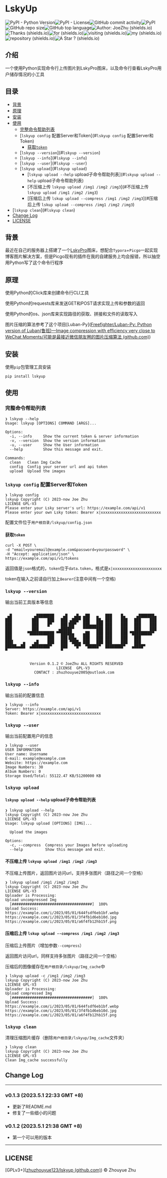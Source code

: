 # LskyUp

![PyPI - Python Version](https://img.shields.io/pypi/pyversions/lskyup?style=for-the-badge)![PyPI - License](https://img.shields.io/pypi/l/lskyup?style=for-the-badge)![GitHub commit activity](https://img.shields.io/github/commit-activity/m/zhuzhouyue123/lskyup?style=for-the-badge)![PyPI](https://img.shields.io/pypi/v/lskyup?style=for-the-badge)![GitHub repo size](https://img.shields.io/github/repo-size/zhuzhouyue123/lskyup?style=for-the-badge)![GitHub top language](https://img.shields.io/github/languages/top/zhuzhouyue123/lskyup?color=orange&style=for-the-badge)![Author: JoeZhu (shields.io)](https://img.shields.io/badge/Author-JoeZhu-green?style=for-the-badge)![Thanks (shields.io)](https://img.shields.io/badge/-Thanks-blue?style=for-the-badge)![for (shields.io)](https://img.shields.io/badge/-for-orange?style=for-the-badge)![visiting (shields.io)](https://img.shields.io/badge/-visiting-success?style=for-the-badge)![my (shields.io)](https://img.shields.io/badge/-my-yellow?style=for-the-badge)![repository (shields.io)](https://img.shields.io/badge/-repository-9cf?style=for-the-badge)![A Star ? (shields.io)](https://img.shields.io/badge/-A%20Star%20%20%3F-yellow?style=for-the-badge)

## 介绍

一个使用Python实现命令行上传图片到LskyPro图床，以及命令行查看LskyPro用户储存情况的小工具

## 目录

* [背景](#背景)
* [原理](#原理)
* [安装](#安装)
* [使用](#使用)
	* [完整命令帮助列表](#完整命令帮助列表)
	* [`lskyup config` 配置Server和Token](#`lskyup config` 配置Server和Token)
	    * [获取`token`]( #获取`token`)
	* [`lskyup --version`](#`lskyup --version`)
	* [`lskyup --info`](#`lskyup --info`)
	* [`lskyup --user`](#`lskyup --user`)
	* [`lskyup upload`](#`lskyup upload`)
	    * [`lskyup upload --help`     upload子命令帮助列表](#`lskyup upload --help`     upload子命令帮助列表)
	    * [不压缩上传 `lskyup upload /img1 /img2 /img3`](#不压缩上传 `lskyup upload /img1 /img2 /img3`)
	    * [压缩后上传 `lskup upload --compress /img1 /img2 /img3`](#压缩后上传 `lskup upload --compress /img1 /img2 /img3`)
* [`lskyup clean`](#`lskyup clean`)
* [Change Log](#Change-Log)
* [LICENSE](#LICENSE)
## 背景

最近在自己的服务器上搭建了一个[LskyPro](https://www.lsky.pro)图床，想配合`Typora`+`Picgo`一起实现博客图片解决方案，但是Picgo现有的插件在我的自建服务上均会报错，所以抽空用Python写了这个命令行程序

## 原理

使用Python的Click库来创建命令行CLI工具

使用Python的requests库来发送GET和POST请求实现上传和参数的返回

使用Python的os、json库来实现路径的获取、拼接和文件的读取写入

图片压缩的算法参考了这个项目[Luban-Py]([Freefighter/Luban-Py: Python version of Luban(鲁班)—Image compression with efficiency very close to WeChat Moments/可能是最接近微信朋友圈的图片压缩算法 (github.com)](https://github.com/Freefighter/Luban-Py))

## 安装

使用`pip`包管理工具安装

```shell
pip install lskyup
```

## 使用

### 完整命令帮助列表

```shell
❯ lskyup --help
Usage: lskyup [OPTIONS] COMMAND [ARGS]...

Options:
  -i, --info     Show the current token & server information
  -v, --version  Show the version information
  -u, --user     Show the User information
  --help         Show this message and exit.

Commands:
  clean   Clean Img Cache
  config  Config your server url and api token
  upload  Upload the images
```

### `lskyup config` 配置Server和Token

```shell
❯ lskyup config
lskyup Copyright (C) 2023-now Joe Zhu
LICENSE GPL-V3
Please enter your Lsky server's url: https://example.com/api/v1
Please enter your own Lsky token: Bearer x|xxxxxxxxxxxxxxxxxxxxxxxxxxx
```

配置文件位于`用户根目录/lskyup/config.json`

#### 获取`token`

```shell
curl -X POST \
-d "email=youremail@example.com&password=yourpassword" \
-H "Accept: application/json" \
https://example.com/api/v1/tokens
```

返回值是`json`格式的，`token`位于`data.token`，格式是`x|xxxxxxxxxxxxxxxxxxxxxx`

token在输入之前请自行加上`Bearer`(注意中间有一个空格)

### `lskyup --version`

输出当前工具版本等信息

```shell

 ▄█          ▄████████    ▄█   ▄█▄ ▄██   ▄   ███    █▄     ▄███████▄
███         ███    ███   ███ ▄███▀ ███   ██▄ ███    ███   ███    ███
███         ███    █▀    ███▐██▀   ███▄▄▄███ ███    ███   ███    ███
███         ███         ▄█████▀    ▀▀▀▀▀▀███ ███    ███   ███    ███
███       ▀███████████ ▀▀█████▄    ▄██   ███ ███    ███ ▀█████████▀
███                ███   ███▐██▄   ███   ███ ███    ███   ███
███▌    ▄    ▄█    ███   ███ ▀███▄ ███   ███ ███    ███   ███
█████▄▄██  ▄████████▀    ███   ▀█▀  ▀█████▀  ████████▀   ▄████▀
▀                        ▀


           Version 0.1.2 © JoeZhu ALL RIGHTS RESERVED
                       LICENSE  GPL-V3
             CONTACT : zhuzhouyue2005@outlook.com
```



### `lskyup --info`

输出当前的配置信息

```shell
❯ lskyup --info
Server: https://example.com/api/v1
Token: Bearer x|xxxxxxxxxxxxxxxxxxxxxxxxxxx
```

### `lskyup --user`

输出当前配置用户的信息

```shell
❯ lskyup --user
USER INFORMATION
User name: Username
E-mail: example@example.com
Website: https://example.com
Image Numbers: 30
Album Numbers: 0
Storage Used/Total: 55122.47 KB/51200000 KB
```

### `lskyup upload`

#### `lskyup upload --help`     upload子命令帮助列表

```shell
❯ lskyup upload --help
lskyup Copyright (C) 2023-now Joe Zhu
LICENSE GPL-V3
Usage: lskyup upload [OPTIONS] [IMG]...

  Upload the images

Options:
  -c, --compress  Compress your Images before uploading
  --help          Show this message and exit.
```



#### 不压缩上传 `lskyup upload /img1 /img2 /img3`

不压缩上传图片，返回图片访问url，支持多张图片（路径之间一个空格）

```shell
❯ lskyup upload /img1 /img2 /img3 
lskyup Copyright (C) 2023-now Joe Zhu
LICENSE GPL-V3
Uploader is Processing:
Upload uncompressed Img
  [####################################]  100%
Upload Success:
https://example.com/i/2023/05/01/644fsdf6eb1bf.webp
https://example.com/i/2023/05/01/3f4fb1d6eb10d.jpg
https://example.com/i/2023/05/01/a6f4fb12hb15f.png
```

#### 压缩后上传 `lskup upload --compress /img1 /img2 /img3`

压缩后上传图片（增加参数`--compress`）

返回图片访问url，同样支持多张图片（路径之间一个空格）

压缩后的图像缓存在`用户根目录/lskyup/Img_cache`中

```shell
❯ lskyup upload -c /img1 /img2 /img3 
lskyup Copyright (C) 2023-now Joe Zhu
LICENSE GPL-V3
Uploader is Processing:
Upload compressed Img
  [####################################]  100%
Upload Success:
https://example.com/i/2023/05/01/644fsdf6eb1bf.webp
https://example.com/i/2023/05/01/3f4fb1d6eb10d.jpg
https://example.com/i/2023/05/01/a6f4fb12hb15f.png
```

### `lskyup clean`

清理压缩图片缓存（删除`用户根目录/lskyup/Img_cache`文件夹）

```shell
❯ lskyup clean
lskyup Copyright (C) 2023-now Joe Zhu
LICENSE GPL-V3
Clean Img_cache successfully
```

## Change Log
---
### v0.1.3 (2023.5.1 22:33 GMT +8)

- 更新了README.md
- 修复了一些细小的问题

### v0.1.2 (2023.5.1 21:38 GMT +8)

- 第一个可以用的版本
---

## LICENSE

[GPLv3+]([zhuzhouyue123/lskyup (github.com)](https://github.com/zhuzhouyue123/lskyup/blob/master/LICENSE)) © Zhouyue Zhu
